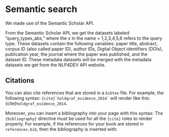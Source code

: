 # Semantic search

We made use of the Semantic Scholar API.

From the Semantic Scholar API, we get the datasets labeled “query_typex_abs,” where the x  in the name = 1,2,3,4,5,6 refers to the query type. These datasets contain the following variables: paper title, abstract, corpus ID (also called paper ID), author IDs, Digital Object identifiers (DOIs), publication year, the journal where the paper was published, and the dataset ID. These metadata datasets will be merged with the metadata datasets we get from the NLP4DEV API website.

## Citations

You can also cite references that are stored in a `bibtex` file. For example,
the following syntax: `` {cite}`holdgraf_evidence_2014` `` will render like
this: {cite}`holdgraf_evidence_2014`.

Moreover, you can insert a bibliography into your page with this syntax:
The `{bibliography}` directive must be used for all the `{cite}` roles to
render properly.
For example, if the references for your book are stored in `references.bib`,
then the bibliography is inserted with:

```{bibliography}
```